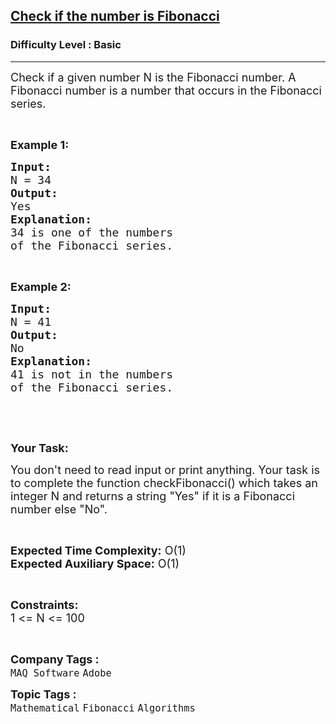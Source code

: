 <h2><a href="https://practice.geeksforgeeks.org/problems/check-if-the-number-is-fibonacci4654/1?page=2&status[]=unsolved&company[]=Adobe&sortBy=submissions">Check if the number is Fibonacci</a></h2><h3>Difficulty Level : Basic</h3><hr><div class="problems_problem_content__Xm_eO"><p><span style="font-size:18px">Check if a given number N is the Fibonacci number. A Fibonacci number is a number that occurs in the Fibonacci series.</span></p>

<p>&nbsp;</p>

<p><strong><span style="font-size:18px">Example 1:</span></strong></p>

<pre><strong><span style="font-size:18px">Input:</span></strong>
<span style="font-size:18px">N = 34</span>
<strong><span style="font-size:18px">Output:</span></strong>
<span style="font-size:18px">Yes</span>
<strong><span style="font-size:18px">Explanation:</span></strong>
<span style="font-size:18px">34 is one of the numbers </span>
<span style="font-size:18px">of the Fibonacci series.</span></pre>

<p>&nbsp;</p>

<p><strong><span style="font-size:18px">Example 2:</span></strong></p>

<pre><strong><span style="font-size:18px">Input:</span></strong>
<span style="font-size:18px">N = 41</span>
<strong><span style="font-size:18px">Output:</span></strong>
<span style="font-size:18px">No</span>
<strong><span style="font-size:18px">Explanation:</span></strong>
<span style="font-size:18px">41 is not in the numbers </span>
<span style="font-size:18px">of the Fibonacci series.</span></pre>

<p>&nbsp;</p>

<p>&nbsp;</p>

<p><strong><span style="font-size:18px">Your Task:</span></strong></p>

<p><span style="font-size:18px">You don't need to read input or print anything. Your task is to complete the function checkFibonacci() which takes an integer N and returns a string "Yes" if it is a Fibonacci number else "No".</span></p>

<p>&nbsp;</p>

<p><span style="font-size:18px"><strong>Expected Time Complexity:</strong> O(1)<br>
<strong>Expected Auxiliary Space:</strong> O(1)</span></p>

<p>&nbsp;</p>

<p><span style="font-size:18px"><strong>Constraints:</strong><br>
1 &lt;= N&nbsp;&lt;= 100</span></p>

<p>&nbsp;</p>
</div><p><span style=font-size:18px><strong>Company Tags : </strong><br><code>MAQ Software</code>&nbsp;<code>Adobe</code>&nbsp;<br><p><span style=font-size:18px><strong>Topic Tags : </strong><br><code>Mathematical</code>&nbsp;<code>Fibonacci</code>&nbsp;<code>Algorithms</code>&nbsp;